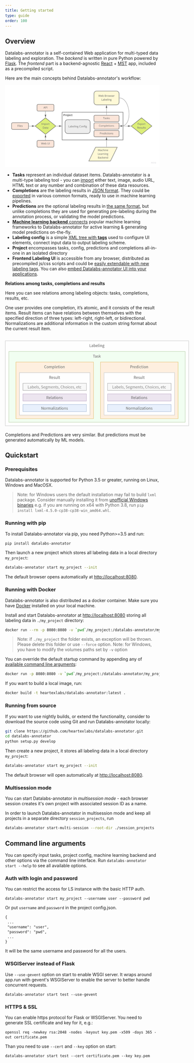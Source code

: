 ```yaml
---
title: Getting started
type: guide
order: 100
---
```


## Overview

Datalabs-annotator is a self-contained Web application for multi-typed data labeling and exploration. The _backend_ is written in pure Python powered by [Flask](https://github.com/pallets/flask). The _frontend_ part is a backend-agnostic [React](https://reactjs.org/) + [MST](https://github.com/mobxjs/mobx-state-tree) app, included as a precompiled script.

Here are the main concepts behind Datalabs-annotator's workflow:

<div style="margin:auto; text-align:center; width:100%"><img src="/images/label-studio-ov.jpg" style="opacity: 0.7"/></div>

- **Tasks** represent an individual dataset items. Datalabs-annotator is a multi-type labeling tool - you can [import](tasks.html) either text, image, audio URL, HTML text or any number and combination of these data resources.
- **Completions** are the labeling results in [JSON format](export.html#Completion-fields). They could be [exported](export.html) in various common formats, ready to use in machine learning pipelines.
- **Predictions** are the optional labeling results in [the same format](export.html#Completion-fields), but unlike completions they are used for generating pre-labeling during the annotation process, or validating the model predictions.
- [**Machine learning backend** connects](ml.html) popular machine learning frameworks to Datalabs-annotator for active learning & generating model predictions on-the-fly.
- **Labeling config** is a simple [XML tree with **tags**](setup.html#Labeling-config) used to configure UI elements, connect input data to output labeling scheme.
- **Project** encompasses tasks, config, predictions and completions all-in-one in an isolated directory
- **Frontend Labeling UI** is accessible from any browser, distributed as precompiled js/css scripts and could be [easily extendable with new labeling tags](frontend.html). You can also [embed Datalabs-annotator UI into your applications](frontend.html#Quickstart).


**Relations among tasks, completions and results** 

Here you can see relations among labeling objects: tasks, completions, results, etc.

One user provides one completion, it’s atomic, and it consists of the result items. Result items can have relations between themselves with the specified direction of three types: left-right, right-left, or bidirectional. Normalizations are additional information in the custom string format about the current result item.
 
<br>
<center><img src="/images/labeling-scheme.png" style="max-width: 600px; opacity: 0.6"></center>
<br>
Completions and Predictions are very similar. But predictions must be generated automatically by ML models.   


## Quickstart

### Prerequisites

Datalabs-annotator is supported for Python 3.5 or greater, running on Linux, Windows and MacOSX.

> Note: for Windows users the default installation may fail to build `lxml` package. Consider manually installing it from [unofficial Windows binaries](https://www.lfd.uci.edu/~gohlke/pythonlibs/#lxml) e.g. if you are running on x64 with Python 3.8, run `pip install lxml‑4.5.0‑cp38‑cp38‑win_amd64.whl`.


### Running with pip

To install Datalabs-annotator via pip, you need Python>=3.5 and run:
```bash
pip install datalabs-annotator
```

Then launch a new project which stores all labeling data in a local directory `my_project`:

```bash
datalabs-annotator start my_project --init
```
The default browser opens automatically at [http://localhost:8080](http://localhost:8080).


### Running with Docker

Datalabs-annotator is also distributed as a docker container. Make sure you have [Docker](https://www.docker.com/) installed on your local machine.

Install and start Datalabs-annotator at [http://localhost:8080](http://localhost:8080) storing all labeling data in `./my_project` directory:
```bash
docker run --rm -p 8080:8080 -v `pwd`/my_project:/datalabs-annotator/my_project --name datalabs-annotator heartexlabs/datalabs-annotator:latest
```

> Note: if `./my_project` the folder exists, an exception will be thrown. Please delete this folder or use `--force` option.
> Note: for Windows, you have to modify the volumes paths set by `-v` option

You can override the default startup command by appending any of [available command line arguments]():

```bash
docker run -p 8080:8080 -v `pwd`/my_project:/datalabs-annotator/my_project --name datalabs-annotator heartexlabs/datalabs-annotator:latest datalabs-annotator start my_project --init --force --template image_mixedlabel
```

If you want to build a local image, run:
```bash
docker build -t heartexlabs/datalabs-annotator:latest .
```

### Running from source

If you want to use nightly builds, or extend the functionality, consider to download the source code using Git and run Datalabs-annotator locally:

```bash
git clone https://github.com/heartexlabs/datalabs-annotator.git
cd datalabs-annotator
python setup.py develop
```

Then create a new project, it stores all labeling data in a local directory `my_project`:

```bash
datalabs-annotator start my_project --init
```
The default browser will open automatically at [http://localhost:8080](http://localhost:8080).


### Multisession mode

You can start Datalabs-annotator in _multisession mode_ - each browser session creates it's own project with associated session ID as a name.

In order to launch Datalabs-annotator in multisession mode and keep all projects in a separate directory `session_projects`, run

```bash
datalabs-annotator start-multi-session --root-dir ./session_projects
```


## Command line arguments

You can specify input tasks, project config, machine learning backend and other options via the command line interface. Run `datalabs-annotator start --help` to see all available options.


### Auth with login and password
You can restrict the access for LS instance with the basic HTTP auth.

```
datalabs-annotator start my_project --username user --password pwd 
```

Or put `username` and `password` in the project config.json.
 
```
{ 
 ...
 "username": "user", 
 "password": "pwd",
 ...
}
```

It will be the same username and password for all the users.


### WSGIServer instead of Flask

Use `--use-gevent` option on start to enable WSGI server. It wraps around app.run with gevent's WSGIServer to enable the server to better handle concurrent requests.

```
datalabs-annotator start test --use-gevent
```

### HTTPS & SSL

You can enable https protocol for Flask or WSGIServer. You need to generate SSL certificate and key for it, e.g.: 

```
openssl req -newkey rsa:2048 -nodes -keyout key.pem -x509 -days 365 -out certificate.pem
```

Than you need to use `--cert` and `--key` option on start:

```
datalabs-annotator start test --cert certificate.pem --key key.pem
```
